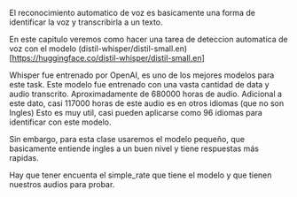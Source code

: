 El reconocimiento automatico de voz es basicamente una forma de identificar la voz y transcribirla a un texto.

En este capitulo veremos como hacer una tarea de deteccion automatica de voz con el modelo (distil-whisper/distil-small.en)[https://huggingface.co/distil-whisper/distil-small.en]

Whisper fue entrenado por OpenAI, es uno de los mejores modelos para este task.
Este modelo fue entrenado con una vasta cantidad de data y audio transcrito. Aproximadamente de 680000 horas de audio.
Adicional a este dato, casi 117000 horas de este audio es en otros idiomas (que no son Ingles)
Esto es muy util, casi pueden aplicarse como 96 idiomas para identificar con este modelo.

Sin embargo, para esta clase usaremos el modelo pequeño, que basicamente entiende ingles a un buen nivel y tiene respuestas más rapidas.

Hay que tener encuenta el simple_rate que tiene el modelo y que tienen nuestros audios para probar.

